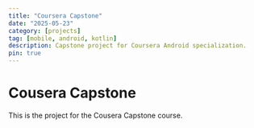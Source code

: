 ```yaml
---
title: "Coursera Capstone"
date: "2025-05-23"
category: [projects]
tag: [mobile, android, kotlin]
description: Capstone project for Coursera Android specialization.
pin: true
---
```


# Cousera Capstone

This is the project for the Cousera Capstone course.